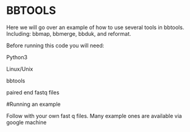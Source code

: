 # BBTOOLS
Here we will go over an example of how to use several tools in bbtools. Including: bbmap, bbmerge, bbduk, and reformat.

Before running this code you will need:

  Python3
  
  Linux/Unix
  
  bbtools

  paired end fastq files

#Running an example

Follow with your own fast q files. Many example ones are available via google machine

